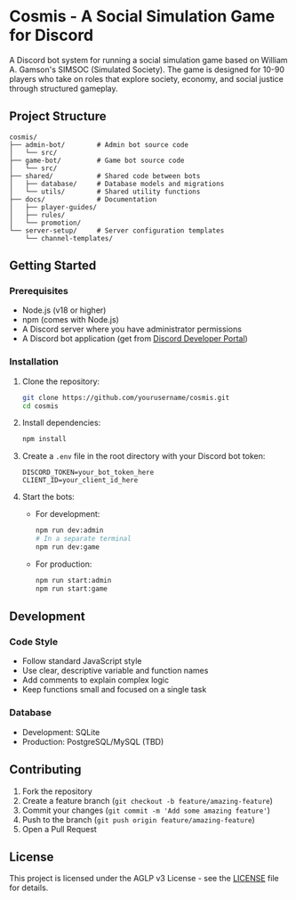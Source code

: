 # Cosmis - A Social Simulation Game for Discord

A Discord bot system for running a social simulation game based on William A. Gamson's SIMSOC (Simulated Society). The game is designed for 10-90 players who take on roles that explore society, economy, and social justice through structured gameplay.

## Project Structure

```
cosmis/
├── admin-bot/        # Admin bot source code
│   └── src/
├── game-bot/         # Game bot source code
│   └── src/
├── shared/           # Shared code between bots
│   ├── database/     # Database models and migrations
│   └── utils/        # Shared utility functions
├── docs/             # Documentation
│   ├── player-guides/
│   ├── rules/
│   └── promotion/
└── server-setup/     # Server configuration templates
    └── channel-templates/
```

## Getting Started

### Prerequisites
- Node.js (v18 or higher)
- npm (comes with Node.js)
- A Discord server where you have administrator permissions
- A Discord bot application (get from [Discord Developer Portal](https://discord.com/developers/applications))

### Installation

1. Clone the repository:
   ```bash
   git clone https://github.com/yourusername/cosmis.git
   cd cosmis
   ```

2. Install dependencies:
   ```bash
   npm install
   ```

3. Create a `.env` file in the root directory with your Discord bot token:
   ```env
   DISCORD_TOKEN=your_bot_token_here
   CLIENT_ID=your_client_id_here
   ```

4. Start the bots:
   - For development:
     ```bash
     npm run dev:admin
     # In a separate terminal
     npm run dev:game
     ```
   - For production:
     ```bash
     npm run start:admin
     npm run start:game
     ```

## Development

### Code Style
- Follow standard JavaScript style
- Use clear, descriptive variable and function names
- Add comments to explain complex logic
- Keep functions small and focused on a single task

### Database
- Development: SQLite
- Production: PostgreSQL/MySQL (TBD)

## Contributing

1. Fork the repository
2. Create a feature branch (`git checkout -b feature/amazing-feature`)
3. Commit your changes (`git commit -m 'Add some amazing feature'`)
4. Push to the branch (`git push origin feature/amazing-feature`)
5. Open a Pull Request

## License

This project is licensed under the AGLP v3 License - see the [LICENSE](LICENSE) file for details.
